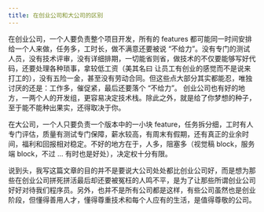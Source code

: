 ```yaml
---
title: 在创业公司和大公司的区别
---
```


在创业公司，一个人要负责整个项目开发，所有的 features 都可能同一时间安排给一个人来做，任务多，工时长，做不满意还要被说 “不给力”。没有专门的测试人员，没有技术评审，没有详细排期，一切能省则省，做技术的不仅要能够写好代码，还要处理各种琐事，拿较低工资（美其名曰 让员工有创业的感觉而不是说来打工的），没有五险一金，甚至没有劳动合同。但这些点大部分其实都能忍，唯独讨厌的还是：工作多，催促紧，最后还要落个 “不给力”。
创业公司也有好的地方，一两个人的开发组，更容易决定技术栈。除此之外，就是给了你梦想的种子，至于能不能种出果实，还得取决于你。

在大公司，一个人只要负责一个版本中的一小块 feature，任务拆分细，工时有人专门评估，质量有测试专门保障，薪水较高，有周末有假期，还有真正的业余时间，福利和回报相对稳定。不好的地方在于，人多，阻塞多（视觉稿 block，服务端 block，不过 ... 有时也是好处），决定权十分有限。

说到头，我写这篇文章的目的并不是要说大公司处处都比创业公司好，而是想为那些在创业公司拼死拼活最后却还要被冤枉的人鸣不平，是为了让那些所谓创业公司好好对待我们程序员。另外，也并不是所有公司都是这样，有些公司虽然也是创业阶段，但懂得善用人才，懂得尊重技术和每个人应有的生活，是值得尊敬的公司。
